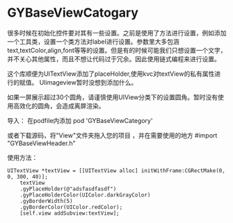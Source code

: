 # GYBaseViewCatogary
很多时候在初始化控件要对其有一些设置。之前是使用了方法进行设置，例如添加一个工具类，设置一个类方法对label进行设置。参数里大多包涵text,textColor,align,font等等的设置。但是有的时候可能我们只想设置一个文字，并不关心其他属性，而且不想让代码过于冗余。因此使用链式编程来进行设置。

这个库顺便为UITextView添加了placeHolder,使用kvc对textView的私有属性进行的赋值。
UIimageview暂时没想到添加什么。

如果一屏展示超过30个圆角，请谨慎使用UIView分类下的设置圆角。暂时没有使用高效化的圆角，会造成离屏渲染。

导入：
在podfile内添加    pod 'GYBaseViewCategory'

或者下载源码，将"View"文件夹拖入您的项目 ，并在需要使用的地方 #import "GYBaseViewHeader.h"

使用方法：
```
UITextView *textView = [[UITextView alloc] initWithFrame:CGRectMake(0, 0, 300, 40)];
    textView
    .gyPlaceHolder(@"adsfasdfasdf")
    .gyPlaceHolderColor(UIColor.darkGrayColor)
    .gyBorderWidth(5)
    .gyBorderColor(UIColor.redColor);
    [self.view addSubview:textView];
```
